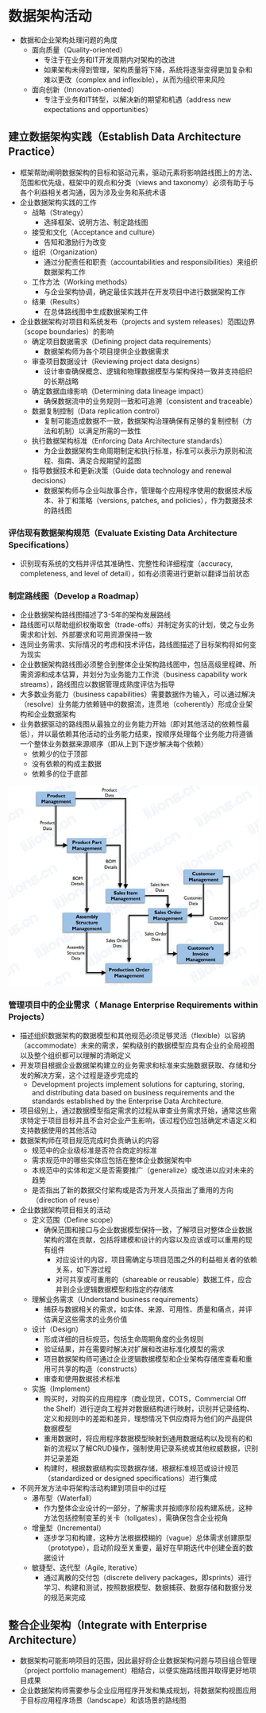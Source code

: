 # 数据架构活动

- 数据和企业架构处理问题的角度
  - 面向质量（Quality-oriented）
    - 专注于在业务和IT开发周期内对架构的改进
    - 如果架构未得到管理，架构质量将下降，系统将逐渐变得更加复杂和难以更改（complex and inflexible），从而为组织带来风险
  - 面向创新（Innovation-oriented）
    - 专注于业务和IT转型，以解决新的期望和机遇（address new expectations and opportunities）

## 建立数据架构实践（Establish Data Architecture Practice）

- 框架帮助阐明数据架构的目标和驱动元素，驱动元素将影响路线图上的方法、范围和优先级，框架中的观点和分类（views and taxonomy）必须有助于与各个利益相关者沟通，因为涉及业务和系统术语
- 企业数据架构实践的工作
  - 战略（Strategy）
    - 选择框架、说明方法、制定路线图
  - 接受和文化（Acceptance and culture）
    - 告知和激励行为改变
  - 组织（Organization）
    - 通过分配责任和职责（accountabilities and responsibilities）来组织数据架构工作
  - 工作方法（Working methods）
    - 与企业架构协调，确定最佳实践并在开发项目中进行数据架构工作
  - 结果（Results）
    - 在总体路线图中生成数据架构工件
- 企业数据架构对项目和系统发布（projects and system releases）范围边界（scope boundaries）的影响
  - 确定项目数据需求（Defining project data requirements）
    - 数据架构师为各个项目提供企业数据需求
  - 审查项目数据设计（Reviewing project data designs）
    - 设计审查确保概念、逻辑和物理数据模型与架构保持一致并支持组织的长期战略
  - 确定数据血缘影响（Determining data lineage impact）
    - 确保数据流中的业务规则一致和可追溯（consistent and traceable）
  - 数据复制控制（Data replication control）
    - 复制可能造成数据不一致，数据架构治理确保有足够的复制控制（方法和机制）以满足所需的一致性
  - 执行数据架构标准（Enforcing Data Architecture standards）
    - 为企业数据架构生命周期制定和执行标准，标准可以表示为原则和流程、指南、满足合规期望的蓝图
  - 指导数据技术和更新决策（Guide data technology and renewal decisions）
    - 数据架构师与企业叫故事合作，管理每个应用程序使用的数据技术版本、补丁和策略（versions, patches, and policies），作为数据技术的路线图

### 评估现有数据架构规范（Evaluate Existing Data Architecture Specifications）

- 识别现有系统的文档并评估其准确性、完整性和详细程度（accuracy, completeness, and level of detail），如有必须需进行更新以翻译当前状态

### 制定路线图（Develop a Roadmap）

- 企业数据架构路线图描述了3-5年的架构发展路线
- 路线图可以帮助组织权衡取舍（trade-offs）并制定务实的计划，使之与业务需求和计划、外部要求和可用资源保持一致
- 连同业务需求、实际情况的考虑和技术评估，路线图描述了目标架构将如何变为现实
- 企业数据架构路线图必须整合到整体企业架构路线图中，包括高级里程碑、所需资源和成本估算，并划分为业务能力工作流（business capability work streams），路线图应以数据管理成熟度评估为指导
- 大多数业务能力（business capabilities）需要数据作为输入，可以通过解决（resolve）业务能力依赖链中的数据流，连贯地（coherently）形成企业架构和企业数据架构
- 业务数据驱动的路线图从最独立的业务能力开始（即对其他活动的依赖性最低），并以最依赖其他活动的业务能力结束，按顺序处理每个业务能力将遵循一个整体业务数据来源顺序（即从上到下逐步解决每个依赖）
  - 依赖少的位于顶部
  - 没有依赖的构成主数据
  - 依赖多的位于底部

![](assets/数据架构活动/业务能力的数据依赖.jpg)

### 管理项目中的企业需求（ Manage Enterprise Requirements within Projects）

- 描述组织数据架构的数据模型和其他规范必须足够灵活（flexible）以容纳（accommodate）未来的需求，架构级别的数据模型应具有企业的全局视图以及整个组织都可以理解的清晰定义
- 开发项目根据企业数据架构建立的业务需求和标准来实施数据获取、存储和分发的解决方案，这个过程是逐步完成的
  - Development projects implement solutions for capturing, storing, and distributing data based on business requirements and the standards established by the Enterprise Data Architecture.
- 项目级别上，通过数据模型指定需求的过程从审查业务需求开始，通常这些需求特定于项目目标并且不会对企业产生影响，该过程仍应包括确定术语定义和支持数据使用的其他活动
- 数据架构师在项目规范完成时负责确认的内容
  - 规范中的企业级标准是否符合商定的标准
  - 需求规范中的哪些实体应包括在整体企业数据架构中
  - 本规范中的实体和定义是否需要推广（generalize）或改进以应对未来的趋势
  - 是否指出了新的数据交付架构或是否为开发人员指出了重用的方向（direction of reuse）
- 企业数据架构项目相关的活动
  - 定义范围（Define scope）
    - 确保范围和接口与企业数据模型保持一致，了解项目对整体企业数据架构的潜在贡献，包括将建模和设计的内容以及应该或可以重用的现有组件
      - 对应设计的内容，项目需确定与项目范围之外的利益相关者的依赖关系，如下游过程
      - 对可共享或可重用的（shareable or reusable）数据工件，应合并到企业逻辑数据模型和指定的存储库
  - 理解业务需求（Understand business requirements）
    - 捕获与数据相关的需求，如实体、来源、可用性、质量和痛点，并评估满足这些需求的业务价值
  - 设计（Design）
    - 形成详细的目标规范，包括生命周期角度的业务规则
    - 验证结果，并在需要时解决对扩展和改进标准化模型的需求
    - 项目数据架构师可通过企业逻辑数据模型和企业架构存储库查看和重用可共享的构造（constructs）
    - 审查和使用数据技术标准
  - 实施（Implement）
    - 购买时，对购买的应用程序（商业现货，COTS，Commercial Off the Shelf）进行逆向工程并对数据结构进行映射，识别并记录结构、定义和规则中的差距和差异，理想情况下供应商将为他们的产品提供数据模型
    - 重用数据时，将应用程序数据模型映射到通用数据结构以及现有的和新的流程以了解CRUD操作，强制使用记录系统或其他权威数据，识别并记录差距
    - 构建时，根据数据结构实现数据存储，根据标准规范或设计规范（standardized or designed specifications）进行集成
- 不同开发方法中将架构活动构建到项目中的过程
  - 瀑布型（Waterfall）
    - 作为整体企业设计的一部分，了解需求并按顺序阶段构建系统，这种方法包括控制变革的关卡（tollgates），需确保包含企业视角
  - 增量型（Incremental）
    - 逐步学习和构建，这种方法根据模糊的（vague）总体需求创建原型（prototype），启动阶段至关重要，最好在早期迭代中创建全面的数据设计
  - 敏捷型、迭代型（Agile, Iterative）
    - 通过离散的交付包（discrete delivery packages，即sprints）进行学习、构建和测试，按照数据模型、数据捕获、数据存储和数据分发的规范来完成

## 整合企业架构（Integrate with Enterprise Architecture）

- 数据架构可能影响项目的范围，因此最好将企业数据架构问题与项目组合管理（project portfolio management）相结合，以便实施路线图并取得更好地项目成果
- 企业数据架构师需要参与企业应用程序开发和集成规划，将数据架构视图应用于目标应用程序场景（landscape）和该场景的路线图

